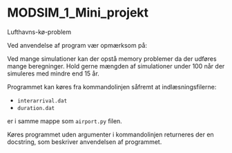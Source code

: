 # MODSIM_1_Mini_projekt
Lufthavns-kø-problem

Ved anvendelse af program vær opmærksom på:

Ved mange simulationer kan der opstå memory problemer da der udføres mange beregninger.
Hold gerne mængden af simulationer under 100 når der simuleres med mindre end 15 år.

Programmet kan køres fra kommandolinjen såfremt at indlæsningsfilerne:

* `interarrival.dat`
* `duration.dat`

er i samme mappe som `airport.py` filen.

Køres programmet uden argumenter i kommandolinjen returneres der en docstring, som beskriver anvendelsen af programmet.

